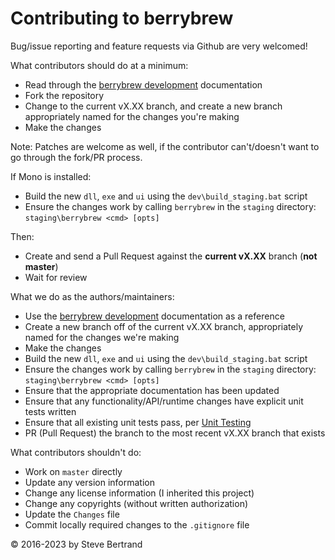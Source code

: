 # Contributing to berrybrew

Bug/issue reporting and feature requests via Github are very welcomed!

What contributors should do at a minimum:

- Read through the [berrybrew development](doc/Berrybrew%20development.md)
documentation
- Fork the repository
- Change to the current vX.XX branch, and create a new branch appropriately named for the changes you're making
- Make the changes

Note: Patches are welcome as well, if the contributor can't/doesn't want to go
through the fork/PR process.

If Mono is installed:

- Build the new `dll`, `exe` and `ui` using the `dev\build_staging.bat` script
- Ensure the changes work by calling `berrybrew` in the `staging` directory:
`staging\berrybrew <cmd> [opts]`

Then:

- Create and send a Pull Request against the **current vX.XX** branch
(**not master**)
- Wait for review

What we do as the authors/maintainers:

- Use the [berrybrew development](doc/Berrybrew%20development.md) documentation
as a reference
- Create a new branch off of the current vX.XX branch, appropriately named for the changes we're making
- Make the changes
- Build the new `dll`, `exe`  and `ui` using the `dev\build_staging.bat` script
- Ensure the changes work by calling `berrybrew` in the `staging` directory:
`staging\berrybrew <cmd> [opts]`
- Ensure that the appropriate documentation has been updated
- Ensure that any functionality/API/runtime changes have explicit unit tests written
- Ensure that all existing unit tests pass, per [Unit Testing](doc/Unit%20Testing.md)
- PR (Pull Request) the branch to the most recent vX.XX branch that exists

What contributors shouldn't do:

- Work on `master` directly
- Update any version information
- Change any license information (I inherited this project)
- Change any copyrights (without written authorization)
- Update the `Changes` file
- Commit locally required changes to the `.gitignore` file

&copy; 2016-2023 by Steve Bertrand